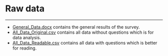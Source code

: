 # Raw data
---

+ [General_Data.docx][Survey] contains the general results of the survey.
+ [All_Data_Original.csv][Original] contains all data without questions which is for data analysis.
+ [All_Data_Readable.csv][Readable] contains all data with questions which is better for reading.

[Survey]: General_Data.docx
[Original]: All_Data_Original.csv
[Readable]: All_Data_Readable.csv
